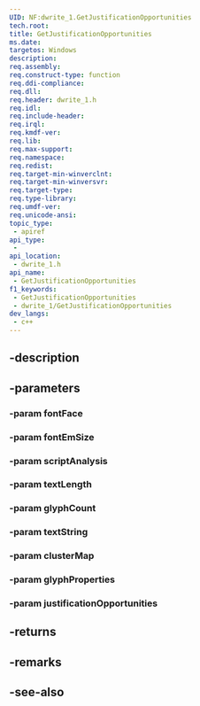 ```yaml
---
UID: NF:dwrite_1.GetJustificationOpportunities
tech.root: 
title: GetJustificationOpportunities
ms.date: 
targetos: Windows
description: 
req.assembly: 
req.construct-type: function
req.ddi-compliance: 
req.dll: 
req.header: dwrite_1.h
req.idl: 
req.include-header: 
req.irql: 
req.kmdf-ver: 
req.lib: 
req.max-support: 
req.namespace: 
req.redist: 
req.target-min-winverclnt: 
req.target-min-winversvr: 
req.target-type: 
req.type-library: 
req.umdf-ver: 
req.unicode-ansi: 
topic_type:
 - apiref
api_type:
 - 
api_location:
 - dwrite_1.h
api_name:
 - GetJustificationOpportunities
f1_keywords:
 - GetJustificationOpportunities
 - dwrite_1/GetJustificationOpportunities
dev_langs:
 - c++
---
```


## -description

## -parameters

### -param fontFace

### -param fontEmSize

### -param scriptAnalysis

### -param textLength

### -param glyphCount

### -param textString

### -param clusterMap

### -param glyphProperties

### -param justificationOpportunities

## -returns

## -remarks

## -see-also

